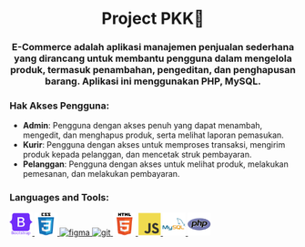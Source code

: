 <h1 align="center">Project PKK👋</h1>
<h3 align="center">E-Commerce adalah aplikasi manajemen penjualan sederhana yang dirancang untuk membantu pengguna dalam mengelola produk, termasuk penambahan, pengeditan, dan penghapusan barang. Aplikasi ini menggunakan PHP, MySQL.</h3>

<h3 align="left">Hak Akses Pengguna:</h3>
<ul>
  <li><strong>Admin</strong>: Pengguna dengan akses penuh yang dapat menambah, mengedit, dan menghapus produk, serta melihat laporan pemasukan.</li>
  <li><strong>Kurir</strong>: Pengguna dengan akses untuk memproses transaksi, mengirim produk kepada pelanggan, dan mencetak struk pembayaran.</li>
  <li><strong>Pelanggan</strong>: Pengguna dengan akses untuk melihat produk, melakukan pemesanan, dan melakukan pembayaran.</li>
</ul>

<h3 align="left">Languages and Tools:</h3>
<p align="left"> <a href="https://getbootstrap.com" target="_blank" rel="noreferrer"> <img src="https://raw.githubusercontent.com/devicons/devicon/master/icons/bootstrap/bootstrap-plain-wordmark.svg" alt="bootstrap" width="40" height="40"/> </a> <a href="https://www.w3schools.com/css/" target="_blank" rel="noreferrer"> <img src="https://raw.githubusercontent.com/devicons/devicon/master/icons/css3/css3-original-wordmark.svg" alt="css3" width="40" height="40"/> </a> <a href="https://www.figma.com/" target="_blank" rel="noreferrer"> <img src="https://www.vectorlogo.zone/logos/figma/figma-icon.svg" alt="figma" width="40" height="40"/> </a> <a href="https://git-scm.com/" target="_blank" rel="noreferrer"> <img src="https://www.vectorlogo.zone/logos/git-scm/git-scm-icon.svg" alt="git" width="40" height="40"/> </a> <a href="https://www.w3.org/html/" target="_blank" rel="noreferrer"> <img src="https://raw.githubusercontent.com/devicons/devicon/master/icons/html5/html5-original-wordmark.svg" alt="html5" width="40" height="40"/> </a> <a href="https://developer.mozilla.org/en-US/docs/Web/JavaScript" target="_blank" rel="noreferrer"> <img src="https://raw.githubusercontent.com/devicons/devicon/master/icons/javascript/javascript-original.svg" alt="javascript" width="40" height="40"/> </a> <a href="https://www.mysql.com/" target="_blank" rel="noreferrer"> <img src="https://raw.githubusercontent.com/devicons/devicon/master/icons/mysql/mysql-original-wordmark.svg" alt="mysql" width="40" height="40"/> </a> <a href="https://www.php.net" target="_blank" rel="noreferrer"> <img src="https://raw.githubusercontent.com/devicons/devicon/master/icons/php/php-original.svg" alt="php" width="40" height="40"/> </a> </p>

